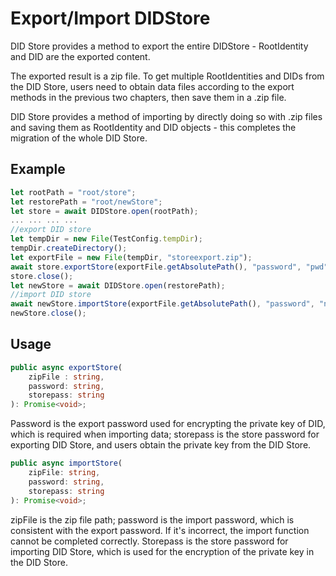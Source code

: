 # Export/Import DIDStore

DID Store provides a method to export the entire DIDStore - RootIdentity and DID are the exported content.

The exported result is a zip file. To get multiple RootIdentities and DIDs from the DID Store, users need to obtain data files according to the export methods in the previous two chapters, then save them in a .zip file.

DID Store provides a method of importing by directly doing so with .zip files and saving them as RootIdentity and DID objects - this completes the migration of the whole DID Store.

## Example

```typescript
let rootPath = "root/store";
let restorePath = "root/newStore";
let store = await DIDStore.open(rootPath);
... ... ... ... 
//export DID store
let tempDir = new File(TestConfig.tempDir);
tempDir.createDirectory();
let exportFile = new File(tempDir, "storeexport.zip");
await store.exportStore(exportFile.getAbsolutePath(), "password", "pwd");
store.close();
let newStore = await DIDStore.open(restorePath);
//import DID store
await newStore.importStore(exportFile.getAbsolutePath(), "password", "newpwd");
newStore.close();
```

## Usage

```typescript
public async exportStore(
    zipFile : string,
    password: string,
    storepass: string
): Promise<void>;
```

Password is the export password used for encrypting the private key of DID, which is required when importing data; storepass is the store password for exporting DID Store, and users obtain the private key from the DID Store.

```typescript
public async importStore(
    zipFile: string,
    password: string,
    storepass: string
): Promise<void>;
```

zipFile is the zip file path; password is the import password, which is consistent with the export password. If it's incorrect, the import function cannot be completed correctly. Storepass is the store password for importing DID Store, which is used for the encryption of the private key in the DID Store.

